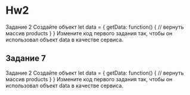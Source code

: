# Hw2
Задание 2
Создайте объект
let data = {
getData: function() {
// вернуть массив products
}
}
Измените код первого задания так, чтобы он использовал объект data в качестве сервиса. 

## Задание 7

Задание 2
Создайте объект
let data = {
getData: function() {
// вернуть массив products
}
}
Измените код первого задания так, чтобы он использовал объект data в качестве сервиса. 

